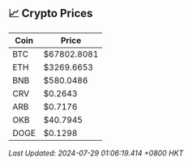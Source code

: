 ## 📈 Crypto Prices

| Coin | Price |
| ---- | ----- |
| BTC | $67802.8081 |
| ETH | $3269.6653 |
| BNB | $580.0486 |
| CRV | $0.2643 |
| ARB | $0.7176 |
| OKB | $40.7945 |
| DOGE | $0.1298 |

_Last Updated: 2024-07-29 01:06:19.414 +0800 HKT_